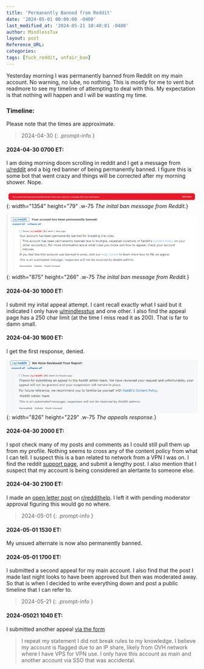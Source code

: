 ```yaml
---
title: 'Permanently Banned from Reddit'
date: '2024-05-01 00:00:00 -0400'
last_modified_at: '2024-05-21 10:40:01 -0400'
author: MindlessTux
layout: post
Reference_URL:
categories: 
tags: [fuck_reddit, unfair_ban]
---
```


Yesterday morning I was permanently banned from Reddit on my main account.  No warning, no lube, no nothing.  This is mostly for me to vent but readmore to see my timeline of attempting to deal with this.  My expectation is that nothing will happen and I will be wasting my time.

<!--readmore-->

### Timeline:
Please note that the times are approximate.

> 2024-04-30
{: .prompt-info }

#### 2024-04-30 0700 ET:
I am doing morning doom scrolling in reddit and I get a message from [u/reddit](https://www.reddit.com/u/reddit/) and a big red banner of being permanently banned.  I figure this is some bot that went crazy and things will be corrected after my morning shower.  Nope.

![Ban Message](/assets/img/posts/reddit-ban/The-Big-Red-Banner.png){: width="1354" height="79" .w-75 
_The inital ban message from Reddit._}

![Ban Message](/assets/img/posts/reddit-ban/The-Ban-Message.png){: width="875" height="266" .w-75 
_The inital ban message from Reddit._}

#### 2024-04-30 1000 ET:
I submit my inital appeal attempt.  I cant recall exactly what I said but it indicated I only have [u/mindlesstux](https://www.reddit.com/u/mindlesstux/) and one other.  I also find the appeal page has a 250 char limit (at the time I miss read it as 200).  That is far to damn small.

#### 2024-04-30 1600 ET:
I get the first response, denied.

![Appeal Response 1](/assets/img/posts/reddit-ban/The-Appeal-Answer.png){: width="826" height="229" .w-75 
_The appeals response._}

#### 2024-04-30 2000 ET:
I spot check many of my posts and comments as I could still pull them up from my profile.  Nothing seems to cross any of the content policy from what I can tell.  I suspect this is a ban related to network from a VPN I was on.  I find the reddit [support page](https://support.reddithelp.com/hc/en-us/requests/new), and submit a lengthy post.  I also mention that I suspect that my account is being considered an alertante to someone else.

#### 2024-04-30 2100 ET:
I made an [open letter post](https://www.reddit.com/r/reddithelp/comments/1ch8a6j/an_open_message_for_reddit_adminstaff_another/) on [r/reddithelp](https://www.reddit.com/r/reddithelp/).
I left it with pending moderator approval figuring this would go no where.

> 2024-05-01
{: .prompt-info }

#### 2024-05-01 1530 ET:
My unsued alternate is now also permanently banned.

#### 2024-05-01 1700 ET:
I submitted a second appeal for my main account.  I also find that the post I made last night looks to have been approved but then was moderated away.  So that is when I decided to write everything down and post a public timeline that I can refer to.

> 2024-05-21
{: .prompt-info }

#### 2024-05021 1040 ET:
I submitted another appeal [via the form](https://reddit.com/appeal)

> I repeat my statement I did not break rules to my knowledge.  I believe my account is flagged due to an IP share, likely from OVH network where I have VPS for VPN use.  I only have this account as main and another account via SSO that was accidental.

